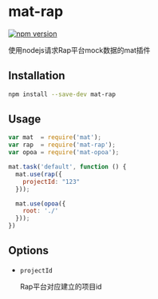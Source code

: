 # mat-rap

[![npm version](https://badge.fury.io/js/mat-rap.svg)](http://badge.fury.io/js/mat-rap)

使用nodejs请求Rap平台mock数据的mat插件

## Installation

```sh
npm install --save-dev mat-rap
```

## Usage

```javascript
var mat  = require('mat');
var rap  = require('mat-rap');
var opoa = require('mat-opoa');

mat.task('default', function () {
  mat.use(rap({
    projectId: "123"
  }));

  mat.use(opoa({
    root: './'
  }));
})
```

## Options

- `projectId`
  
  Rap平台对应建立的项目id